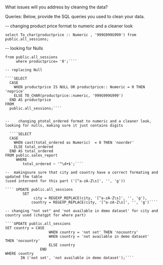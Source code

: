 What issues will you address by cleaning the data?





Queries:
Below, provide the SQL queries you used to clean your data.

--  changing product price format to numeric and a cleaner look 

````select To_char(productprice :: Numeric , '999G999G999') from public.all_sessions;````

-- looking for Nulls

````select To_char(productprice :: Numeric , '999G999G999') as productprice
from public.all_sessions
     where productprice= '0';````
	 	 
-- replacing Null

````SELECT 
  CASE 
    WHEN productprice IS NULL OR productprice:: Numeric = 0 THEN 'noprice'
    ELSE TO_CHAR(productprice::numeric, '999G999G999')
  END AS productprice
FROM 
  public.all_sessions;````


--    changing ptotal_ordered format to numeric and a cleaner look, looking for nulls, making sure it just contains digits 

  ````SELECT 
  CASE 
    WHEN cast(total_ordered as Numeric)  = 0 THEN 'noorder'
    ELSE total_ordered 
  END AS total_ordered 
FROM public.sales_report
     WHERE 
        total_ordered ~ '^\d+$';````

--  makingsure sure that city and country have a correct formating and updated the table
(used internent for this part ('[^a-zA-Z\s]', '', 'g'))

```` UPDATE public.all_sessions
        SET
             city = REGEXP_REPLACE(city, '[^a-zA-Z\s]', '', 'g'),
            country = REGEXP_REPLACE(city, '[^a-zA-Z\s]', '', 'g')````

-- changing "not set" and 'not available in demo dataset' for city and country used (chatgpt for where part)

````UPDATE public.all_sessions
SET country = CASE 
                    WHEN country = 'not set' THEN 'nocountry'
                    WHEN country = 'not available in demo dataset' THEN 'nocountry'
                    ELSE country
                END
WHERE country
       IN ('not set', 'not available in demo dataset');````




